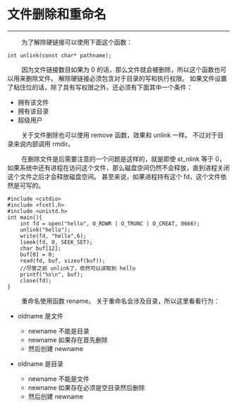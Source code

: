 # 文件删除和重命名
***

&emsp;&emsp;
为了解除硬链接可以使用下面这个函数：

    int unlink(const char* pathname);

&emsp;&emsp;
因为文件链接数目如果为 0 的话，那么文件就会被删除，所以这个函数也可以用来删除文件。
解除硬链接必须包含对于目录的写和执行权限。
如果文件设置了粘住位的话，除了具有写权限之外，还必须有下面其中一个条件：

+ 拥有该文件
+ 拥有该目录
+ 超级用户

&emsp;&emsp;
关于文件删除也可以使用 remove 函数，效果和 unlink 一样。
不过对于目录来说内部调用 rmdir。

&emsp;&emsp;
在删除文件是后需要注意的一个问题是这样的，就是即使 st_nlink 等于 0，如果系统中还有进程在访问这个文件，那么磁盘空间仍然不会释放，直到进程关闭这个文件之后才会释放磁盘空间。
甚至来说，如果进程持有这个 fd，这个文件依然是可写的。

    #include <cstdio>
    #include <fcntl.h>
    #include <unistd.h>
    int main(){
        int fd = open("hello", O_RDWR | O_TRUNC | O_CREAT, 0666);
        unlink("hello");
        write(fd, "hello",6);
        lseek(fd, 0, SEEK_SET);
        char buf[12];
        buf[0] = 0;
        read(fd, buf, sizeof(buf));
        //尽管之前 unlink了，依然可以读取到 hello
        printf("%s\n", buf);
        close(fd);
    }

&emsp;&emsp;
重命名使用函数 rename。
关于重命名会涉及目录，所以这里看看行为：

+ oldname 是文件
    + newname 不能是目录
    + newname 如果存在首先删除
    + 然后创建 newname
    
    
    
+ oldname 是目录
    + newname 不能是文件
    + newname 如果存在必须是空目录然后删除
    + 然后创建 newname

